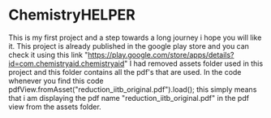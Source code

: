 # ChemistryHELPER
This is my first project and a step towards a long journey i hope you will like it.
This project is already published in the google play store and you can check it using this link "https://play.google.com/store/apps/details?id=com.chemistryaid.chemistryaid"
I had removed assets folder used in this project and this folder contains all the pdf's that are used. In the code whenever you find this code pdfView.fromAsset("reduction_iitb_original.pdf").load();
this simply means that i am displaying the pdf name "reduction_iitb_original.pdf" in the pdf view from the assets folder.
